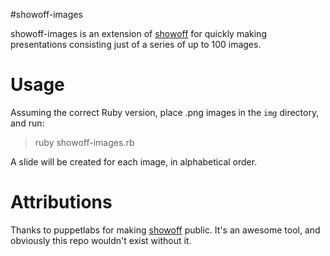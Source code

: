 #showoff-images

showoff-images is an extension of [showoff](https://github.com/puppetlabs/showoff)
for quickly making presentations consisting just of a series of up to 100 images.

# Usage

Assuming the correct Ruby version, place .png images in the `img` directory, and run:

> ruby showoff-images.rb

A slide will be created for each image, in alphabetical order.

# Attributions

Thanks to puppetlabs for making [showoff](https://github.com/puppetlabs/showoff) public.
It's an awesome tool, and obviously this repo wouldn't exist without it.
